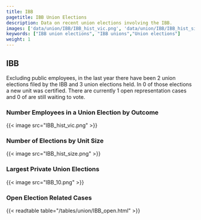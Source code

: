 ```yaml
---
title: IBB
pagetitle: IBB Union Elections
description: Data on recent union elections involving the IBB.
images: ['data/union/IBB/IBB_hist_vic.png', 'data/union/IBB/IBB_hist_size.png', 'data/union/IBB/IBB_10.png']
keywords: ["IBB union elections", "IBB unions","Union elections"]
weight: 1
---
```

##  IBB

Excluding public employees, in the last year there have been 2 union elections filed by the IBB and 3 union elections held. In 0 of those elections a new unit was certified. There are currently 1 open representation cases and 0 of are still waiting to vote.

### Number Employees in a Union Election by Outcome
{{< image src="IBB_hist_vic.png" >}}

### Number of Elections by Unit Size
{{< image src="IBB_hist_size.png" >}}

### Largest Private Union Elections
{{< image src="IBB_10.png" >}}

### Open Election Related Cases
{{< readtable table="/tables/union/IBB_open.html" >}}

